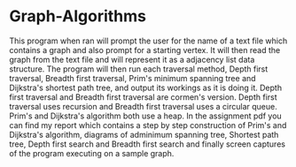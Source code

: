 # Graph-Algorithms
This program when ran will prompt the user for the name of a text file which contains a graph and also prompt for a starting vertex. It will then read the graph from the text file and will represent it as a adjacency list data structure. The program will then run each traversal method, Depth first traversal, Breadth first traversal, Prim's minimum spanning tree and Dijkstra's shortest path tree, and output its workings as it is doing it. Depth first traversal and Breadth first traversal are cormen's version. Depth first traversal uses recursion and Breadth first traversal uses a circular queue. Prim's and Dijkstra's algorithm both use a heap. In the assignment pdf you can find my report which contains a step by step construction of Prim's and Dijkstra's algorithm, diagrams of adminimum spanning tree, Shortest path tree, Depth first search and Breadth first search and finally screen captures of the program executing on a sample graph.
